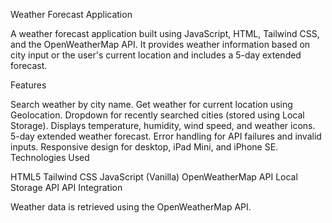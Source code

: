 Weather Forecast Application

A weather forecast application built using JavaScript, HTML, Tailwind CSS, and the OpenWeatherMap API. It provides weather information based on city input or the user's current location and includes a 5-day extended forecast.

Features

Search weather by city name.
Get weather for current location using Geolocation.
Dropdown for recently searched cities (stored using Local Storage).
Displays temperature, humidity, wind speed, and weather icons.
5-day extended weather forecast.
Error handling for API failures and invalid inputs.
Responsive design for desktop, iPad Mini, and iPhone SE.
Technologies Used

HTML5
Tailwind CSS
JavaScript (Vanilla)
OpenWeatherMap API
Local Storage API
API Integration

Weather data is retrieved using the OpenWeatherMap API.